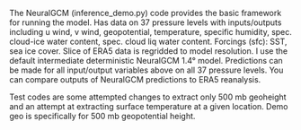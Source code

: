 The NeuralGCM (inference_demo.py) code provides the basic framework for running the model.
Has data on 37 pressure levels with inputs/outputs including u wind, v wind, geopotential, temperature, specific humidity, spec. cloud-ice water content, spec. cloud liq water content.
Forcings (sfc): SST, sea ice cover. Slice of ERA5 data is regridded to model resolution.
I use the default intermediate deterministic NeuralGCM 1.4° model. 
Predictions can be made for all input/output variables above on all 37 pressure levels. 
You can compare outputs of NeuralGCM predictions to ERA5 reanalysis. 

Test codes are some attempted changes to extract only 500 mb geoheight and an attempt at extracting surface temperature at a given location. 
Demo geo is specifically for 500 mb geopotential height. 

